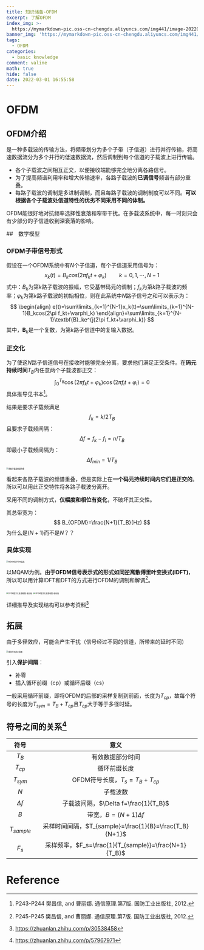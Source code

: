 ```yaml
---
title: 知识储备-OFDM
excerpt: 了解OFDM
index_img: >-
  https://mymarkdown-pic.oss-cn-chengdu.aliyuncs.com/img441/image-20220301165741533.png
banner_img: 'https://mymarkdown-pic.oss-cn-chengdu.aliyuncs.com/img441/1638523690670.jpg'
tags:
  - OFDM
categories:
  - basic knowledge
comment: valine
math: true
hide: false
date: 2022-03-01 16:55:58
---
```


# OFDM

## OFDM介绍

是一种多载波的传输方法，将频带划分为多个子带（子信道）进行并行传输，将高速数据流分为多个并行的低速数据流，然后调制到每个信道的子载波上进行传输。

- 各个子载波之间相互正交，以便接收端能够完全地分离各路信号。
- 为了提高频谱利用率和增大传输速率，各路子载波的**已调信号**频谱有部分重叠。
- 每路子载波的调制是多进制调制，而且每路子载波的调制制度可以不同。**可以根据各个子载波处信道特性的优劣不同采用不同的体制。**

OFDM能很好地对抗频率选择性衰落和窄带干扰。在多载波系统中，每一时刻只会有少部分的子信道收到深衰落的影响。

##　数学模型

### OFDM子带信号形式

假设在一个OFDM系统中有$N$个子信道，每个子信道采用信号为：
$$
x_k(t)=B_kcos(2\pi f_kt+\varphi_k)\quad\quad k=0,1,\cdots,N-1
$$
式中：$B_k$为第$k$路子载波的振幅，它受基带码元的调制；$f_k$为第$k$路子载波的频率；$\varphi_k$为第$k$路子载波的初始相位，则在此系统中$N$路子信号之和可以表示为：
$$
\begin{align}
e(t)=\sum\limits_{k=1}^{N-1}x_k(t)=\sum\limits_{k=1}^{N-1}B_kcos(2\pi f_kt+\varphi_k)
\end{align}=\sum\limits_{k=1}^{N-1}\textbf{B}_ke^{j(2\pi f_kt+\varphi_k)}
$$
其中，$\textbf{B}_k$是一个复数，为第$k$路子信道中的复输入数据。

### 正交化

为了使这$N$路子信道信号在接收时能够完全分离，要求他们满足正交条件。在**码元持续时间**$T_B$内任意两个子载波都正交：
$$
\int^{T_B}_0\cos(2\pi f_kt+\varphi_k)\cos(2\pi f_it+\varphi_i)=0
$$
具体推导见书本[^1]。

结果是要求子载频满足
$$
f_k=k/2T_B
$$
且要求子载频间隔：
$$
\Delta f=f_k-f_i=n/T_B
$$
即最小子载频间隔为：
$$
\Delta f_{min}=1/T_B
$$
<img src="https://mymarkdown-pic.oss-cn-chengdu.aliyuncs.com/img441/image-20220301162046926.png" alt="多路子载波频谱的模" style="zoom: 33%;" />

看起来各路子载波的频谱重叠，但是实际上在**一个码元持续时间内它们是正交的**。所以可以用此正交特性将各路子载波分离开。

采用不同的调制方式，**仅幅度和相位有变化**，不破坏其正交性。

其总带宽为：
$$
B_{OFDM}=\frac{N+1}{T_B}(Hz)
$$
为什么是$(N+1)$而不是$N$？？

### 具体实现

<img src="https://mymarkdown-pic.oss-cn-chengdu.aliyuncs.com/img441/image-20220301163409959.png" alt="MQAM的OFDM实现" style="zoom:33%;" />

以MQAM为例。**由于OFDM信号表示式的形式如同逆离散傅里叶变换式(IDFT)**，所以可以用计算IDFT和DFT的方式进行OFDM的调制和解调[^2]。

<img src="https://mymarkdown-pic.oss-cn-chengdu.aliyuncs.com/img441/image-20220301163850059.png" alt="OFDM数字化处理框图-发射端" style="zoom:33%;" />

<img src="https://mymarkdown-pic.oss-cn-chengdu.aliyuncs.com/img441/image-20220301163929060.png" alt="OFDM数字化处理框图-接收端" style="zoom:33%;" />

详细推导及实现结构可以参考资料[^4]

## 拓展

由于多径效应，可能会产生干扰（信号经过不同的信道，所带来的延时不同）

<img src="https://mymarkdown-pic.oss-cn-chengdu.aliyuncs.com/img441/image-20220301164040842.png" alt="多径干扰的示意图" style="zoom:33%;" />

引入**保护间隔**：

- 补零
- 插入循环前缀（cp）或循环后缀（cs）

一般采用循环前缀，即将OFDM的后部的采样复制到前面，长度为$T_{cp}$，故每个符号的长度为$T_{sym}=T_{B}+T_{cp}$且$T_{cp}$大于等于多径时延。

## 符号之间的关系[^3]

|     符号     |                          意义                          |
| :----------: | :----------------------------------------------------: |
|    $T_B$     |                    有效数据部分时间                    |
|   $T_{cp}$   |                      循环前缀长度                      |
|  $T_{sym}$   |             OFDM符号长度，$T_s=T_B+T_{cp}$             |
|     $N$      |                        子载波数                        |
|  $\Delta f$  |          子载波间隔，$\Delta f=\frac{1}{T_B}$          |
|     $B$      |                带宽，$B=(N+1)\Delta f$                 |
| $T_{sample}$ | 采样时间间隔，$T_{sample}=\frac{1}{B}=\frac{T_B}{N+1}$ |
|    $F_s$     |  采样频率，$F_s=\frac{1}{T_{sample}}=\frac{N+1}{T_B}$  |

# Reference

[^1]: P243-P244 樊昌信, and 曹丽娜. 通信原理.第7版. 国防工业出版社, 2012.
[^2]: P245-P245 樊昌信, and 曹丽娜. 通信原理.第7版. 国防工业出版社, 2012.
[^3]: https://zhuanlan.zhihu.com/p/57967971
[^4]: https://zhuanlan.zhihu.com/p/30538458


